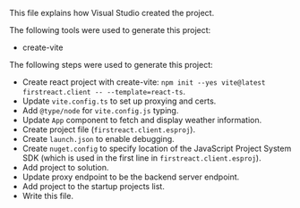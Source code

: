 This file explains how Visual Studio created the project.

The following tools were used to generate this project:
- create-vite

The following steps were used to generate this project:
- Create react project with create-vite: `npm init --yes vite@latest firstreact.client -- --template=react-ts`.
- Update `vite.config.ts` to set up proxying and certs.
- Add `@type/node` for `vite.config.js` typing.
- Update `App` component to fetch and display weather information.
- Create project file (`firstreact.client.esproj`).
- Create `launch.json` to enable debugging.
- Create `nuget.config` to specify location of the JavaScript Project System SDK (which is used in the first line in `firstreact.client.esproj`).
- Add project to solution.
- Update proxy endpoint to be the backend server endpoint.
- Add project to the startup projects list.
- Write this file.
